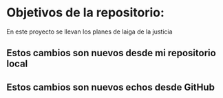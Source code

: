 # Objetivos de la repositorio:
En este proyecto se llevan los planes de laiga de la justicia

## Estos cambios son nuevos desde mi repositorio local
## Estos cambios son nuevos echos desde GitHub
